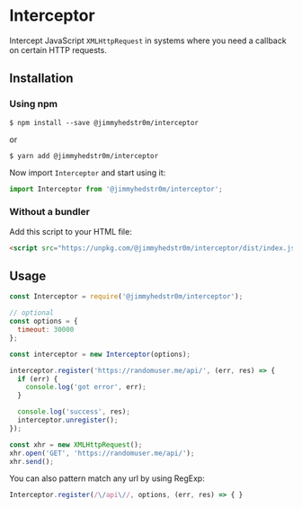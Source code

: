 # Interceptor
Intercept JavaScript ```XMLHttpRequest``` in systems where you need a callback on certain HTTP requests.

## Installation

### Using npm
```console
$ npm install --save @jimmyhedstr0m/interceptor
```
or
```console
$ yarn add @jimmyhedstr0m/interceptor
```

Now import `Interceptor` and start using it:

```js
import Interceptor from '@jimmyhedstr0m/interceptor';
```

### Without a bundler

Add this script to your HTML file:

```html
<script src="https://unpkg.com/@jimmyhedstr0m/interceptor/dist/index.js"></script>
```

## Usage
```javascript
const Interceptor = require('@jimmyhedstr0m/interceptor');

// optional
const options = {
  timeout: 30000
};

const interceptor = new Interceptor(options);

interceptor.register('https://randomuser.me/api/', (err, res) => {
  if (err) {
    console.log('got error', err);
  }

  console.log('success', res);
  interceptor.unregister();
});

const xhr = new XMLHttpRequest();
xhr.open('GET', 'https://randomuser.me/api/');
xhr.send();
```

You can also pattern match any url by using RegExp:
```javascript
Interceptor.register(/\/api\//, options, (err, res) => { }
```
